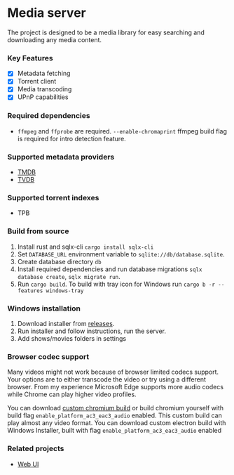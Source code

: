 # Media server

The project is designed to be a media library for easy searching and downloading any media content.

### Key Features

- [x] Metadata fetching
- [x] Torrent client
- [x] Media transcoding
- [x] UPnP capabilities

### Required dependencies

- `ffmpeg` and `ffprobe` are required. `--enable-chromaprint` ffmpeg build flag is required for intro detection feature.

### Supported metadata providers

- [TMDB](https://www.themoviedb.org/)
- [TVDB](https://thetvdb.com/)

### Supported torrent indexes

- TPB

### Build from source

1. Install rust and sqlx-cli `cargo install sqlx-cli`
2. Set `DATABASE_URL` environment variable to `sqlite://db/database.sqlite`.
3. Create database directory `db`
3. Install required dependencies and run database migrations `sqlx database create`, `sqlx migrate run`.
4. Run `cargo build`. To build with tray icon for Windows run `cargo b -r --features windows-tray`

### Windows installation

1. Download installer from [releases](https://github.com/dog4ik/media-server/releases).
2. Run installer and follow instructions, run the server.
3. Add shows/movies folders in settings

### Browser codec support

Many videos might not work because of browser limited codecs support. Your options are to either transcode the video
or try using a different browser.
From my experience Microsoft Edge supports more audio codecs while Chrome can play higher video profiles.

You can download [custom chromium build](https://github.com/cjw1115/enable-chromium-ac3-ec3-system-decoding) or build chromium yourself with build flag `enable_platform_ac3_eac3_audio` enabled.
This custom build can play almost any video format.
You can download custom electron build with Windows Installer, built with flag `enable_platform_ac3_eac3_audio` enabled

### Related projects

- [Web UI](https://github.com/dog4ik/media-server-web)

